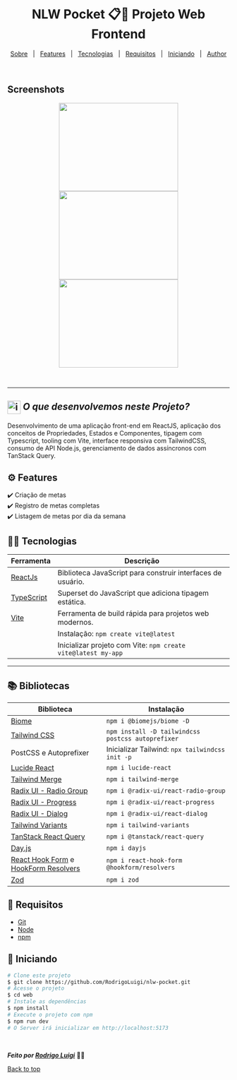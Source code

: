 # <h1 id="top" align="center">NLW Pocket 📋📆 Projeto Web Frontend </h1>

<p align="center">
  <a href="#sobre">Sobre</a> &#xa0; | &#xa0; 
  <a href="#-features">Features</a> &#xa0; | &#xa0;
  <a href="#-tecnologias">Tecnologias</a> &#xa0; | &#xa0;
  <a href="#-requisitos">Requisitos</a> &#xa0; | &#xa0;
  <a href="#checkered_flag-iniciando">Iniciando</a> &#xa0; | &#xa0;
  <a href="https://github.com/RodrigoLuigi" target="_blank">Author</a>
</p>

<br>

## Screenshots

<div align="center">
  <img src="nlw-pocket-1.png" width="270px" height="200px">
  <img src="nlw-pocket-2.png" width="270px" height="200px">
  <img src="nlw-pocket-3.png" width="270px" height="200px">
</div>

<br><hr>

## <img id="sobre" src="https://imgur.com/VhTBbHg.png" alt="imagem de um notebook" align="center" width="30px"> _**O que desenvolvemos neste Projeto?**_

Desenvolvimento de uma aplicação front-end em ReactJS, aplicação dos conceitos de Propriedades, Estados e Componentes, tipagem com Typescript, tooling com Vite, interface responsiva com TailwindCSS, consumo de API Node.js, gerenciamento de dados assíncronos com TanStack Query.

## ⚙️ Features ##

:heavy_check_mark: Criação de metas\
:heavy_check_mark: Registro de metas completas\
:heavy_check_mark: Listagem de metas por dia da semana

## 👨‍💻 Tecnologias

| Ferramenta      | Descrição                                                                               |
| --------------- | --------------------------------------------------------------------------------------- |
| [ReactJs](https://react.dev/) | Biblioteca JavaScript para construir interfaces de usuário.                |
| [TypeScript](https://www.typescriptlang.org/) | Superset do JavaScript que adiciona tipagem estática.         |
| [Vite](https://vitejs.dev/)   | Ferramenta de build rápida para projetos web modernos.                     |
|                               | Instalação: `npm create vite@latest`                                       |
|                               | Inicializar projeto com Vite: `npm create vite@latest my-app`              |

---

## 📚 Bibliotecas

| Biblioteca      | Instalação                                                                              |
| --------------- | --------------------------------------------------------------------------------------- |
| [Biome](https://biomejs.dev/)                  | `npm i @biomejs/biome -D`                                       |
| [Tailwind CSS](https://tailwindcss.com/)       | `npm install -D tailwindcss postcss autoprefixer`               |
| PostCSS e Autoprefixer                         | Inicializar Tailwind: `npx tailwindcss init -p`                 |
| [Lucide React](https://www.npmjs.com/package/lucide-react) | `npm i lucide-react`                                         |
| [Tailwind Merge](https://www.npmjs.com/package/tailwind-merge) | `npm i tailwind-merge`                                   |
| [Radix UI - Radio Group](https://www.npmjs.com/package/@radix-ui/react-radio-group) | `npm i @radix-ui/react-radio-group` |
| [Radix UI - Progress](https://www.npmjs.com/package/@radix-ui/react-progress) | `npm i @radix-ui/react-progress` |
| [Radix UI - Dialog](https://www.npmjs.com/package/@radix-ui/react-dialog) | `npm i @radix-ui/react-dialog`   |
| [Tailwind Variants](https://www.npmjs.com/package/tailwind-variants) | `npm i tailwind-variants`             |
| [TanStack React Query](https://tanstack.com/query/latest) | `npm i @tanstack/react-query`                             |
| [Day.js](https://day.js.org/)                 | `npm i dayjs`                                                   |
| [React Hook Form](https://react-hook-form.com/) e [HookForm Resolvers](https://www.npmjs.com/package/@hookform/resolvers) | `npm i react-hook-form @hookform/resolvers` |
| [Zod](https://www.npmjs.com/package/zod)      | `npm i zod`                                                     |


## 📝 Requisitos ##

- [Git](https://git-scm.com) 
- [Node](https://nodejs.org/en/)
- [npm](https://www.npmjs.com/)

## :checkered_flag: Iniciando ##

```bash
# Clone este projeto
$ git clone https://github.com/RodrigoLuigi/nlw-pocket.git
# Acesse o projeto
$ cd web
# Instale as dependências
$ npm install
# Execute o projeto com npm
$ npm run dev
# O Server irá inicializar em http://localhost:5173
```


&#xa0;

_**Feito por <a href="https://github.com/RodrigoLuigi" target="_blank">Rodrigo Luigi</a>**_  👨‍🚀

<a href="#top">Back to top</a>


